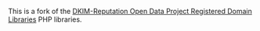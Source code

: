 This is a fork of the [DKIM-Reputation Open Data Project Registered Domain Libraries](http://www.dkim-reputation.org/regdom-libs/) PHP libraries.